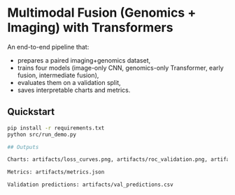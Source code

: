 # Multimodal Fusion (Genomics + Imaging) with Transformers

An end-to-end pipeline that:
- prepares a paired imaging+genomics dataset,
- trains four models (image-only CNN, genomics-only Transformer, early fusion, intermediate fusion),
- evaluates them on a validation split,
- saves interpretable charts and metrics.

## Quickstart
```bash
pip install -r requirements.txt
python src/run_demo.py

## Outputs

Charts: artifacts/loss_curves.png, artifacts/roc_validation.png, artifacts/embedding_pca.png, artifacts/sample_images.png

Metrics: artifacts/metrics.json

Validation predictions: artifacts/val_predictions.csv